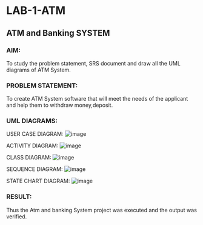 # LAB-1-ATM
## ATM and Banking SYSTEM
### AIM: 
To study the problem statement, SRS document and draw all the UML diagrams of ATM
System.
### PROBLEM STATEMENT:
To create ATM System software that will meet the needs of the applicant and help them
to withdraw money,deposit.
### UML DIAGRAMS:

USER CASE DIAGRAM:
![image](https://github.com/SriSaiPriyaSenthilvel/LAB-1-ATM/assets/119475702/ec45c28b-df61-4094-82a0-c6926b3ff47a)

ACTIVITY DIAGRAM:
![image](https://github.com/SriSaiPriyaSenthilvel/LAB-1-ATM/assets/119475702/d4366f28-a9a4-4ce9-8a3d-37cd5e33a213)

CLASS DIAGRAM:
![image](https://github.com/SriSaiPriyaSenthilvel/LAB-1-ATM/assets/119475702/23d1f558-fa44-443d-b1e5-f2655eb81994)

SEQUENCE DIAGRAM:
![image](https://github.com/SriSaiPriyaSenthilvel/LAB-1-ATM/assets/119475702/3fc2b87e-d998-420b-a182-3ed08469a0f1)

STATE CHART DIAGRAM:
![image](https://github.com/SriSaiPriyaSenthilvel/LAB-1-ATM/assets/119475702/8522456a-7e4e-43d3-91a8-d057d9b853ff)

### RESULT: 
Thus the Atm and banking System project was executed and the output was verified.
